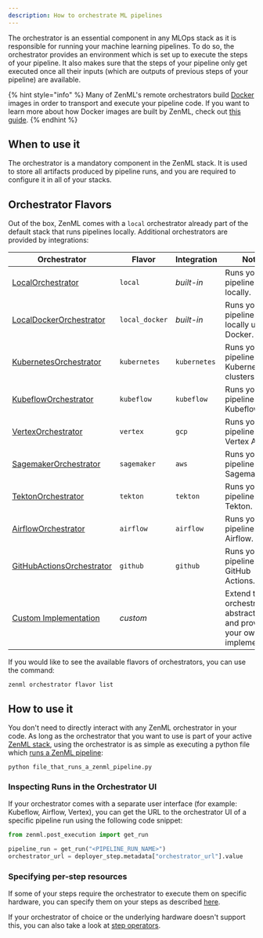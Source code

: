 ```yaml
---
description: How to orchestrate ML pipelines
---
```


The orchestrator is an essential component in any MLOps stack as 
it is responsible for running your machine learning pipelines.
To do so, the orchestrator provides an environment which is set up
to execute the steps of your pipeline. It also makes sure that
the steps of your pipeline only get executed once all their inputs
(which are outputs of previous steps of your pipeline) are available.

{% hint style="info" %}
Many of ZenML's remote orchestrators build [Docker](https://www.docker.com/)
images in order to transport and execute your pipeline code. If you want to 
learn more  about how Docker images are built by ZenML, check out
[this guide](../../../../old_book/starter-guide/production-fundamentals/containerization.md).
{% endhint %}

## When to use it

The orchestrator is a mandatory component in the ZenML stack. It is used
to store all artifacts produced by pipeline runs, and you are required to
configure it in all of your stacks.

## Orchestrator Flavors

Out of the box, ZenML comes with a `local` orchestrator already part of the
default stack that runs pipelines locally. Additional orchestrators
are provided by integrations:

| Orchestrator                                     | Flavor         | Integration  | Notes                                                                   |
|--------------------------------------------------|----------------|--------------|-------------------------------------------------------------------------|
| [LocalOrchestrator](local.md)                  | `local`        | _built-in_   | Runs your pipelines locally.                                            |
| [LocalDockerOrchestrator](local-docker.md)     | `local_docker` | _built-in_   | Runs your pipelines locally using Docker.                               |
| [KubernetesOrchestrator](kubernetes.md)        | `kubernetes`   | `kubernetes` | Runs your pipelines in Kubernetes clusters.                             |
| [KubeflowOrchestrator](kubeflow.md)            | `kubeflow`     | `kubeflow`   | Runs your pipelines using Kubeflow.                                     |
| [VertexOrchestrator](vertex.md)       | `vertex`       | `gcp`        | Runs your pipelines in Vertex AI.                                       |
| [SagemakerOrchestrator](sagemaker.md)       | `sagemaker`       | `aws`        | Runs your pipelines in Sagemaker.                                       |
| [TektonOrchestrator](tekton.md)                | `tekton`       | `tekton`     | Runs your pipelines using Tekton.                                       |
| [AirflowOrchestrator](airflow.md)              | `airflow`      | `airflow`    | Runs your pipelines using Airflow.                                      |
| [GitHubActionsOrchestrator](./github.md) | `github`       | `github`     | Runs your pipelines using GitHub Actions.                               |
| [Custom Implementation](custom.md)             | _custom_       |              | Extend the orchestrator abstraction and provide your own implementation |

If you would like to see the available flavors of orchestrators, you can 
use the command:

```shell
zenml orchestrator flavor list
```

## How to use it

You don't need to directly interact with any ZenML orchestrator in your code.
As long as the orchestrator that you want to use is part of your active 
[ZenML stack](../../../../old_book/starter-guide/stacks/stacks.md),
using the orchestrator is as simple as executing a python file which 
[runs a ZenML pipeline](../../../../old_book/starter-guide/pipelines/pipelines.md):

```shell
python file_that_runs_a_zenml_pipeline.py
```

### Inspecting Runs in the Orchestrator UI

If your orchestrator comes with a separate user interface (for example: 
Kubeflow, Airflow, Vertex), you can get the URL to the orchestrator UI of a 
specific pipeline run using the following code snippet:

```python
from zenml.post_execution import get_run

pipeline_run = get_run("<PIPELINE_RUN_NAME>")
orchestrator_url = deployer_step.metadata["orchestrator_url"].value
```

### Specifying per-step resources

If some of your steps require the orchestrator to execute them on specific 
hardware, you can specify them on your steps as described [here](../../../../old_book/advanced-guide/pipelines/step-resources.md).

If your orchestrator of choice or the underlying hardware doesn't support this, 
you can also take a look at [step operators](../step-operators/step-operators.md).
